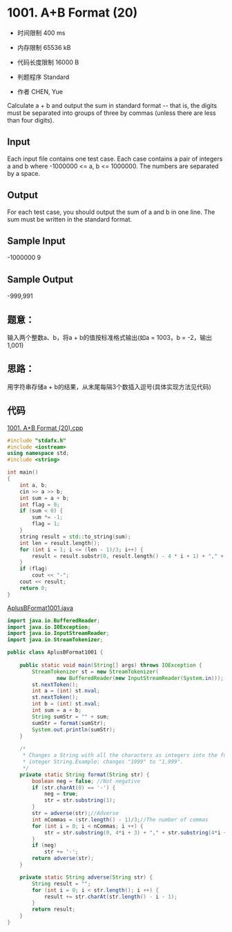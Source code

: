﻿# 1001. A+B Format (20)

* 时间限制 400 ms

* 内存限制 65536 kB

* 代码长度限制 16000 B

* 判题程序 Standard 

* 作者 CHEN, Yue


Calculate a + b and output the sum in standard format -- that is, the digits must be separated into 
groups of three by commas (unless there are less than four digits).



## Input

Each input file contains one test case. Each case contains a pair of integers a and b where -1000000 <= a, 
b <= 1000000. The numbers are separated by a space.



## Output

For each test case, you should output the sum of a and b in one line. 
The sum must be written in the standard format. 



## Sample Input
-1000000 9


## Sample Output
-999,991



## 题意：

输入两个整数a、b，将a + b的值按标准格式输出(如a = 1003，b = -2，输出1,001)

## 思路：

用字符串存储a + b的结果，从末尾每隔3个数插入逗号(具体实现方法见代码)

## 代码

[1001. A+B Format (20).cpp ](https://github.com/jerrykcode/PAT-Practise/blob/master/PAT%20Advanced%20Level%20Practise/1001.%20A%2BB%20Format%20(20)/1001.%20A%2BB%20Format%20(20).cpp)
```cpp
#include "stdafx.h"
#include <iostream>
using namespace std;
#include <string>

int main()
{
	int a, b;
	cin >> a >> b;
	int sum = a + b;
	int flag = 0;
	if (sum < 0) {
		sum *= -1;
		flag = 1;
	}
	string result = std::to_string(sum);
	int len = result.length();
	for (int i = 1; i <= (len - 1)/3; i++) {
		result = result.substr(0, result.length() - 4 * i + 1) + "," + result.substr(result.length() - 4*i + 1);
	}
	if (flag)
		cout << "-";
	cout << result;
    return 0;
}
```

[AplusBFormat1001.java](https://github.com/jerrykcode/PAT-Practise/blob/master/PAT%20Advanced%20Level%20Practise/1001.%20A%2BB%20Format%20(20)/AplusBFormat1001.java)

```Java
import java.io.BufferedReader;
import java.io.IOException;
import java.io.InputStreamReader;
import java.io.StreamTokenizer;

public class AplusBFormat1001 {
	
	public static void main(String[] args) throws IOException {
		StreamTokenizer st = new StreamTokenizer(
				new BufferedReader(new InputStreamReader(System.in)));
		st.nextToken();
		int a = (int) st.nval;
		st.nextToken();
		int b = (int) st.nval;
		int sum = a + b;
		String sumStr = "" + sum;
		sumStr = format(sumStr);
		System.out.println(sumStr);
	}
	
	/* 
	 * Changes a String with all the characters as integers into the format
	 * integer String.Example: changes "1999" to "1,999".
	 */
	private static String format(String str) {
		boolean neg = false; //Not negative
		if (str.charAt(0) == '-') {
			neg = true;
			str = str.substring(1);
		}
		str = adverse(str);//Adverse
		int nCommas = (str.length() - 1)/3;//The number of commas
		for (int i = 0; i < nCommas; i ++) {
			str = str.substring(0, 4*i + 3) + "," + str.substring(4*i + 3);
		}
		if (neg)
			str += '-';
		return adverse(str);
	}

	private static String adverse(String str) {
		String result = "";
		for (int i = 0; i < str.length(); i ++) {
			result += str.charAt(str.length() - i - 1);
		}
		return result;
	}
}
```
